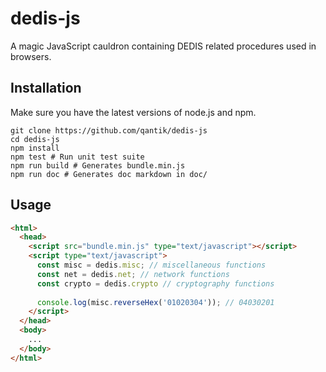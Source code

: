 # dedis-js
A magic JavaScript cauldron containing DEDIS related procedures used in browsers.

## Installation
Make sure you have the latest versions of node.js and npm.
```
git clone https://github.com/qantik/dedis-js
cd dedis-js
npm install
npm test # Run unit test suite
npm run build # Generates bundle.min.js
npm run doc # Generates doc markdown in doc/
```

## Usage
```html
<html>
  <head>
    <script src="bundle.min.js" type="text/javascript"></script>
    <script type="text/javascript">
      const misc = dedis.misc; // miscellaneous functions
      const net = dedis.net; // network functions
      const crypto = dedis.crypto // cryptography functions
      
      console.log(misc.reverseHex('01020304')); // 04030201
    </script>
  </head>
  <body>
    ...
  </body>
</html>
```
